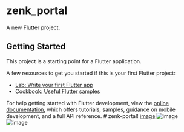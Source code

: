 # zenk_portal

A new Flutter project.

## Getting Started

This project is a starting point for a Flutter application.

A few resources to get you started if this is your first Flutter project:

- [Lab: Write your first Flutter app](https://docs.flutter.dev/get-started/codelab)
- [Cookbook: Useful Flutter samples](https://docs.flutter.dev/cookbook)

For help getting started with Flutter development, view the
[online documentation](https://docs.flutter.dev/), which offers tutorials,
samples, guidance on mobile development, and a full API reference.
#   z e n k - p o r t a l !
[image](https://github.com/user-attachments/assets/681a8775-163e-45a6-9d4c-6b15e664a0ef)
![image](https://github.com/user-attachments/assets/e5daac20-c06f-4b71-8523-7b7dfd4b990f)
![image](https://github.com/user-attachments/assets/36d8c54f-05a7-4955-b899-7ecb88fe36c4)
